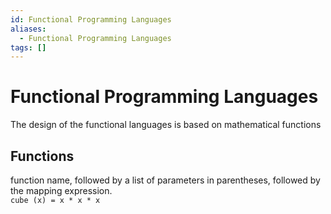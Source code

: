 ```yaml
---
id: Functional Programming Languages
aliases:
  - Functional Programming Languages
tags: []
---
```


# Functional Programming Languages
The design of the functional languages is based on mathematical functions

## Functions
function name, followed by a list of parameters in parentheses, followed by the mapping expression.  
`cube (x) = x * x * x` 

